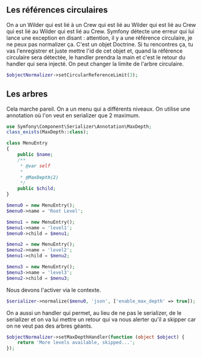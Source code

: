 ## Les références circulaires

On a un Wilder qui est lié à un Crew qui est lié au Wilder qui est lié au Crew qui est lié au Wilder qui est lié au
Crew. Symfony détecte une erreur qui lui lance une exception en disant : attention, il y a une référence circulaire, je
ne peux pas normalizer ça. C'est un objet Doctrine. Si tu rencontres ça, tu vas l'enregistrer et juste mettre l'id de
cet objet et, quand la référence circulaire sera détectée, le handler prendra la main et c'est le retour du handler qui
sera injecté. On peut changer la limite de l'arbre circulaire.

```php
$objectNormalizer->setCircularReferenceLimit(3);

```

## Les arbres

Cela marche pareil. On a un menu qui a différents niveaux. On utilise une annotation où l'on veut en serializer que 2
maximum.

```php
use Symfony\Component\Serializer\Annotation\MaxDepth;
class_exists(MaxDepth::class);

class MenuEntry
{
    public $name;
    /**
     * @var self
     *
     * @MaxDepth(2)
     */
    public $child;
}

$menu0 = new MenuEntry();
$menu0->name = 'Root Level';

$menu1 = new MenuEntry();
$menu1->name = 'level1';
$menu0->child = $menu1;

$menu2 = new MenuEntry();
$menu2->name = 'level2';
$menu1->child = $menu2;

$menu3 = new MenuEntry();
$menu3->name = 'level3';
$menu2->child = $menu3;

```

Nous devons l'activer via le contexte.

```php
$serializer->normalize($menu0, 'json', ['enable_max_depth' => true]);

```

On a aussi un handler qui permet, au lieu de ne pas le serializer, de le serializer et on va lui mettre un retour qui va
nous alerter qu'il a skipper car on ne veut pas des arbres géants.

```php
$objectNormalizer->setMaxDepthHandler(function (object $object) {
    return 'More levels available, skipped...';
});

```